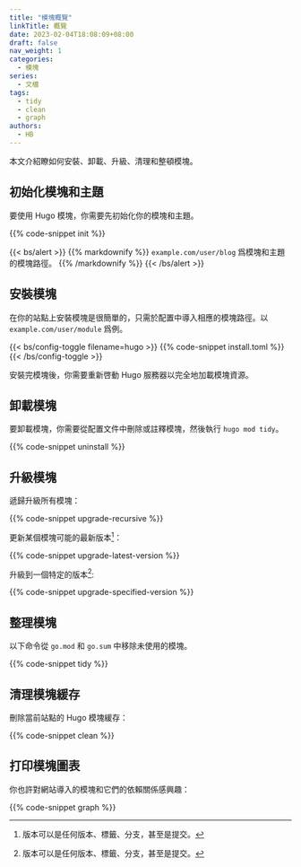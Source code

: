 ```yaml
---
title: "模塊概覽"
linkTitle: 概覽
date: 2023-02-04T18:08:09+08:00
draft: false
nav_weight: 1
categories:
  - 模塊
series:
  - 文檔
tags:
  - tidy
  - clean
  - graph
authors:
  - HB
---
```


本文介紹瞭如何安裝、卸載、升級、清理和整頓模塊。

<!--more-->

## 初始化模塊和主題

要使用 Hugo 模塊，你需要先初始化你的模塊和主題。

{{% code-snippet init %}}

{{< bs/alert >}}
{{% markdownify %}}
`example.com/user/blog` 爲模塊和主題的模塊路徑。
{{% /markdownify %}}
{{< /bs/alert >}}

## 安裝模塊

在你的站點上安裝模塊是很簡單的，只需於配置中導入相應的模塊路徑。以 `example.com/user/module` 爲例。

{{< bs/config-toggle filename=hugo >}}
{{% code-snippet install.toml %}}
{{< /bs/config-toggle >}}

安裝完模塊後，你需要重新啓動 Hugo 服務器以完全地加載模塊資源。

## 卸載模塊

要卸載模塊，你需要從配置文件中刪除或註釋模塊，然後執行 `hugo mod tidy`。

{{% code-snippet uninstall %}}

## 升級模塊

遞歸升級所有模塊：

{{% code-snippet upgrade-recursive %}}

更新某個模塊可能的最新版本[^1]：

{{% code-snippet upgrade-latest-version %}}

升級到一個特定的版本[^1]:

{{% code-snippet upgrade-specified-version %}}

[^1]: 版本可以是任何版本、標籤、分支，甚至是提交。

## 整理模塊

以下命令從 `go.mod` 和 `go.sum` 中移除未使用的模塊。

{{% code-snippet tidy %}}

## 清理模塊緩存

刪除當前站點的 Hugo 模塊緩存：

{{% code-snippet clean %}}

## 打印模塊圖表

你也許對網站導入的模塊和它們的依賴關係感興趣：

{{% code-snippet graph %}}
